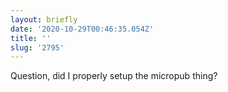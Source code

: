 ```yaml
---
layout: briefly
date: '2020-10-29T00:46:35.054Z'
title: ''
slug: '2795'
---
```

Question, did I properly setup the micropub thing?
